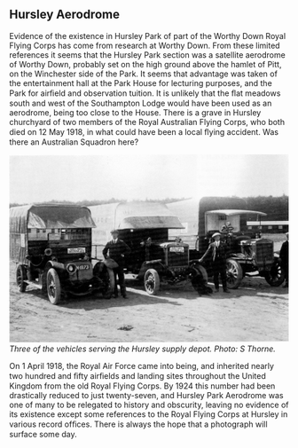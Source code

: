## Hursley Aerodrome

Evidence of the existence in Hursley Park of
part of the Worthy Down Royal Flying Corps
has come from research at Worthy Down.
From these limited references it seems that
the Hursley Park section was a satellite
aerodrome of Worthy Down, probably set on
the high ground above the hamlet of Pitt, on
the Winchester side of the Park. It seems that
advantage was taken of the entertainment
hall at the Park House for lecturing purposes,
and the Park for airﬁeld and observation
tuition. It is unlikely that the ﬂat meadows
south and west of the Southampton Lodge
would have been used as an aerodrome, being
too close to the House. There is a grave in
Hursley churchyard of two members of the
Royal Australian Flying Corps, who both died
on 12 May 1918, in what could have been a
local ﬂying accident. Was there an Australian
Squadron here?


![Photo](supply-depot-vehicles.jpg)
*Three of the vehicles serving the Hursley supply depot. Photo: S Thorne.*


On 1 April 1918, the Royal Air Force came
into being, and inherited nearly two hundred
and ﬁfty airﬁelds and landing sites
throughout the United Kingdom from the old
Royal Flying Corps. By 1924 this number had
been drastically reduced to just twenty-seven,
and Hursley Park Aerodrome was one of many
to be relegated to history and obscurity,
leaving no evidence of its existence except
some references to the Royal Flying Corps at
Hursley in various record ofﬁces. There is
always the hope that a photograph will
surface some day.